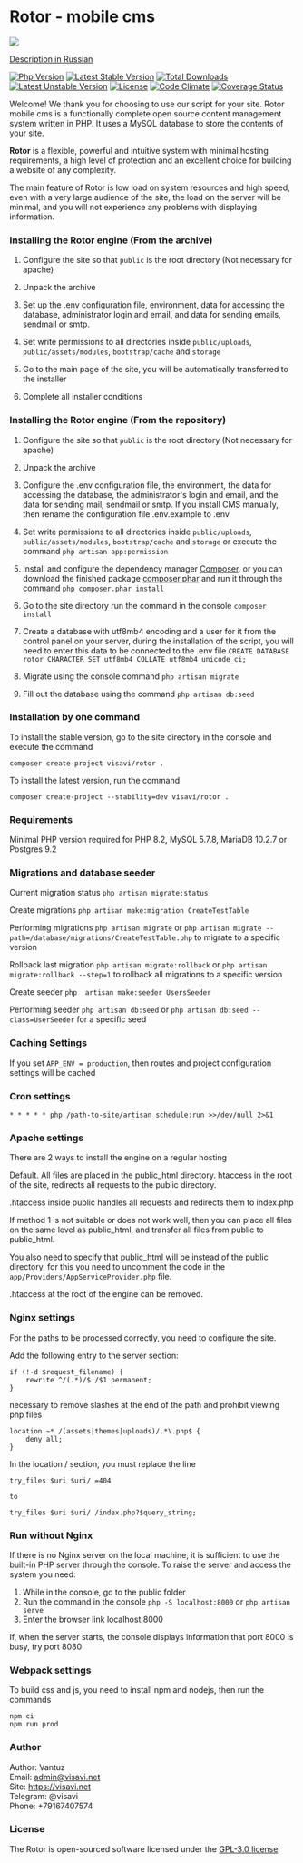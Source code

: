 Rotor - mobile cms
=========

![](/public/assets/img/images/logo.png)  

[Description in Russian](https://github.com/visavi/rotor/blob/master/readme_ru.md)

[![Php Version](https://img.shields.io/packagist/php-v/visavi/rotor)](https://php.net)
[![Latest Stable Version](https://poser.pugx.org/visavi/rotor/v/stable)](https://packagist.org/packages/visavi/rotor)
[![Total Downloads](https://poser.pugx.org/visavi/rotor/downloads)](https://packagist.org/packages/visavi/rotor)
[![Latest Unstable Version](https://poser.pugx.org/visavi/rotor/v/unstable)](https://packagist.org/packages/visavi/rotor)
[![License](https://poser.pugx.org/visavi/rotor/license)](https://packagist.org/packages/visavi/rotor)
[![Code Climate](https://codeclimate.com/github/visavi/rotor/badges/gpa.svg)](https://codeclimate.com/github/visavi/rotor)
[![Coverage Status](https://coveralls.io/repos/github/visavi/rotor/badge.svg?branch=master)](https://coveralls.io/github/visavi/rotor?branch=master)

Welcome!
We thank you for choosing to use our script for your site. Rotor mobile cms is a functionally complete open source content management system written in PHP. It uses a MySQL database to store the contents of your site.

**Rotor** is a flexible, powerful and intuitive system with minimal hosting requirements, a high level of protection and an excellent choice for building a website of any complexity.

The main feature of Rotor is low load on system resources and high speed, even with a very large audience of the site, the load on the server will be minimal, and you will not experience any problems with displaying information.

### Installing the Rotor engine (From the archive)

1. Configure the site so that `public` is the root directory (Not necessary for apache)

2. Unpack the archive

3. Set up the .env configuration file, environment, data for accessing the database, administrator login and email, and data for sending emails, sendmail or smtp.

4. Set write permissions to all directories inside `public/uploads`, `public/assets/modules`, `bootstrap/cache` and `storage`

5. Go to the main page of the site, you will be automatically transferred to the installer

6. Complete all installer conditions

### Installing the Rotor engine (From the repository)

1. Configure the site so that `public` is the root directory (Not necessary for apache)

2. Unpack the archive

3. Configure the .env configuration file, the environment, the data for accessing the database, the administrator's login and email, and the data for sending mail, sendmail or smtp. If you install CMS manually, then rename the configuration file .env.example to .env

4. Set write permissions to all directories inside `public/uploads`, `public/assets/modules`, `bootstrap/cache` and `storage` or execute the command `php artisan app:permission`

5. Install and configure the dependency manager [Composer](https://getcomposer.org).
   or you can download the finished package
    [composer.phar](https://getcomposer.org/composer.phar)
    and run it through the command
   `php composer.phar install`

6. Go to the site directory run the command in the console `composer install`

7. Create a database with utf8mb4 encoding and a user for it from the control panel on your server, during the installation of the script, you will need to enter this data to be connected to the .env file
`CREATE DATABASE rotor CHARACTER SET utf8mb4 COLLATE utf8mb4_unicode_ci;`  
   
8. Migrate using the console command `php artisan migrate`

9. Fill out the database using the command `php artisan db:seed`

### Installation by one command
To install the stable version, go to the site directory in the console and execute the command
```
composer create-project visavi/rotor .
```

To install the latest version, run the command
```
composer create-project --stability=dev visavi/rotor .
```

### Requirements

Minimal PHP version required for PHP 8.2, MySQL 5.7.8, MariaDB 10.2.7 or Postgres 9.2

### Migrations and database seeder

Current migration status `php artisan migrate:status`

Create migrations `php artisan make:migration CreateTestTable`

Performing migrations `php artisan migrate` or `php artisan migrate --path=/database/migrations/CreateTestTable.php` to migrate to a specific version

Rollback last migration `php artisan migrate:rollback` or `php artisan migrate:rollback --step=1` to rollback all migrations to a specific version

Create seeder `php 
artisan make:seeder UsersSeeder`

Performing seeder `php artisan db:seed` or `php artisan db:seed --class=UserSeeder` for a specific seed

### Caching Settings

If you set `APP_ENV = production`, then routes and project configuration settings will be cached

### Cron settings

```
* * * * * php /path-to-site/artisan schedule:run >>/dev/null 2>&1
```

### Apache settings

There are 2 ways to install the engine on a regular hosting

Default. All files are placed in the public_html directory. htaccess in the root of the site, redirects all requests to the public directory.

.htaccess inside public handles all requests and redirects them to index.php

If method 1 is not suitable or does not work well, then you can place all files on the same level as public_html, and transfer all files from public to public_html.

You also need to specify that public_html will be instead of the public directory, for this you need to uncomment the code in the `app/Providers/AppServiceProvider.php` file.

.htaccess at the root of the engine can be removed.

### Nginx settings

For the paths to be processed correctly, you need to configure the site.

Add the following entry to the server section:

```
if (!-d $request_filename) {
    rewrite ^/(.*)/$ /$1 permanent;
}

```
necessary to remove slashes at the end of the path and prohibit viewing php files

```
location ~* /(assets|themes|uploads)/.*\.php$ {
    deny all;
}
```
In the location / section, you must replace the line

```
try_files $uri $uri/ =404

to

try_files $uri $uri/ /index.php?$query_string;
```

### Run without Nginx

If there is no Nginx server on the local machine, it is sufficient to use the built-in PHP server through the console. To raise the server and access the system you need:

1. While in the console, go to the public folder
2. Run the command in the console `php -S localhost:8000` or `php artisan serve`
3. Enter the browser link localhost:8000

If, when the server starts, the console displays information that port 8000 is busy, try port 8080

### Webpack settings

To build css and js, you need to install npm and nodejs, then run the commands
```
npm ci
npm run prod
```

### Author
Author: Vantuz  
Email: admin@visavi.net  
Site: https://visavi.net  
Telegram: @visavi  
Phone: +79167407574  

### License

The Rotor is open-sourced software licensed under the [GPL-3.0 license](http://opensource.org/licenses/GPL-3.0)
